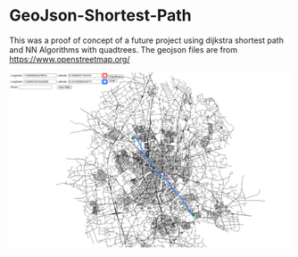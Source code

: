 # GeoJson-Shortest-Path
This was a proof of concept of a future project using dijkstra shortest path and NN Algorithms with quadtrees. The geojson files are from https://www.openstreetmap.org/

<img src="route.PNG">

